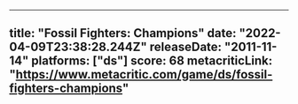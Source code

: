 
---
title: "Fossil Fighters: Champions"
date: "2022-04-09T23:38:28.244Z"
releaseDate: "2011-11-14"
platforms: ["ds"]
score: 68
metacriticLink: "https://www.metacritic.com/game/ds/fossil-fighters-champions"
---
